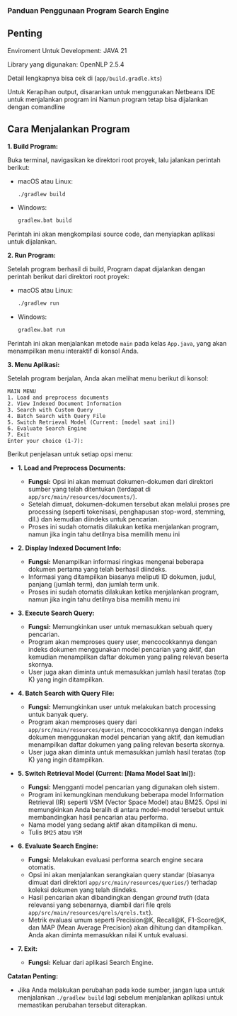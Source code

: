 ### Panduan Penggunaan Program Search Engine

## Penting
Enviroment Untuk Development:
JAVA 21

Library yang digunakan:
OpenNLP 2.5.4

Detail lengkapnya bisa cek di (`app/build.gradle.kts`)

Untuk Kerapihan output, disarankan untuk menggunakan Netbeans IDE untuk menjalankan program ini
Namun program tetap bisa dijalankan dengan comandline

## Cara Menjalankan Program

**1. Build Program:**

Buka terminal, navigasikan ke direktori root proyek, lalu jalankan perintah berikut:

*   macOS atau Linux:
    ```bash
    ./gradlew build
    ```
*   Windows:
    ```bash
    gradlew.bat build
    ```
Perintah ini akan mengkompilasi source code, dan menyiapkan aplikasi untuk dijalankan.

**2. Run Program:**

Setelah program berhasil di build, Program dapat dijalankan dengan perintah berikut dari direktori root proyek:

*   macOS atau Linux:
    ```bash
    ./gradlew run
    ```
*   Windows:
    ```bash
    gradlew.bat run
    ```
Perintah ini akan menjalankan metode `main` pada kelas `App.java`, yang akan menampilkan menu interaktif di konsol Anda.

**3. Menu Aplikasi:**

Setelah program berjalan, Anda akan melihat menu berikut di konsol:

```
MAIN MENU
1. Load and preprocess documents
2. View Indexed Document Information
3. Search with Custom Query
4. Batch Search with Query File
5. Switch Retrieval Model (Current: [model saat ini])
6. Evaluate Search Engine
7. Exit
Enter your choice (1-7):
```

Berikut penjelasan untuk setiap opsi menu:

*   **1. Load and Preprocess Documents:**
    *   **Fungsi:** Opsi ini akan memuat dokumen-dokumen dari direktori sumber yang telah ditentukan (terdapat di `app/src/main/resources/documents/`).
    *   Setelah dimuat, dokumen-dokumen tersebut akan melalui proses pre processing (seperti tokenisasi, penghapusan stop-word, stemming, dll.) dan kemudian diindeks untuk pencarian.
    * Proses ini sudah otomatis dilakukan ketika menjalankan program, namun jika ingin tahu detilnya bisa memilih menu ini

*   **2. Display Indexed Document Info:**
    *   **Fungsi:** Menampilkan informasi ringkas mengenai beberapa dokumen pertama yang telah berhasil diindeks.
    *   Informasi yang ditampilkan biasanya meliputi ID dokumen, judul, panjang (jumlah term), dan jumlah term unik.
    * Proses ini sudah otomatis dilakukan ketika menjalankan program, namun jika ingin tahu detilnya bisa memilih menu ini

*   **3. Execute Search Query:**
    *   **Fungsi:** Memungkinkan user untuk memasukkan sebuah query pencarian.
    *   Program akan memproses query user, mencocokkannya dengan indeks dokumen menggunakan model pencarian yang aktif, dan kemudian menampilkan daftar dokumen yang paling relevan beserta skornya.
    *   User juga akan diminta untuk memasukkan jumlah hasil teratas (top K) yang ingin ditampilkan.

*   **4. Batch Search with Query File:**
    *   **Fungsi:** Memungkinkan user untuk melakukan batch processing untuk banyak query.
    *   Program akan memproses query dari `app/src/main/resources/queries`, mencocokkannya dengan indeks dokumen menggunakan model pencarian yang aktif, dan kemudian menampilkan daftar dokumen yang paling relevan beserta skornya.
    *   User juga akan diminta untuk memasukkan jumlah hasil teratas (top K) yang ingin ditampilkan.

*   **5. Switch Retrieval Model (Current: [Nama Model Saat Ini]):**
    *   **Fungsi:** Mengganti model pencarian yang digunakan oleh sistem.
    *   Program ini kemungkinan mendukung beberapa model Information Retrieval (IR) seperti VSM (Vector Space Model) atau BM25. Opsi ini memungkinkan Anda beralih di antara model-model tersebut untuk membandingkan hasil pencarian atau performa.
    *   Nama model yang sedang aktif akan ditampilkan di menu.
    *   Tulis `BM25` atau `VSM`

*   **6. Evaluate Search Engine:**
    *   **Fungsi:** Melakukan evaluasi performa search engine secara otomatis.
    *   Opsi ini akan menjalankan serangkaian query standar (biasanya dimuat dari direktori `app/src/main/resources/queries/`) terhadap koleksi dokumen yang telah diindeks.
    *   Hasil pencarian akan dibandingkan dengan *ground truth* (data relevansi yang sebenarnya, diambil dari file qrels  `app/src/main/resources/qrels/qrels.txt`).
    *   Metrik evaluasi umum seperti Precision@K, Recall@K, F1-Score@K, dan MAP (Mean Average Precision) akan dihitung dan ditampilkan. Anda akan diminta memasukkan nilai K untuk evaluasi.

*   **7. Exit:**
    *   **Fungsi:** Keluar dari aplikasi Search Engine.

**Catatan Penting:**

*   Jika Anda melakukan perubahan pada kode sumber, jangan lupa untuk menjalankan `./gradlew build` lagi sebelum menjalankan aplikasi untuk memastikan perubahan tersebut diterapkan.
